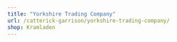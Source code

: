 ```yaml
---
title: "Yorkshire Trading Company"
url: /catterick-garrison/yorkshire-trading-company/
shop: Kramladen
---
```

